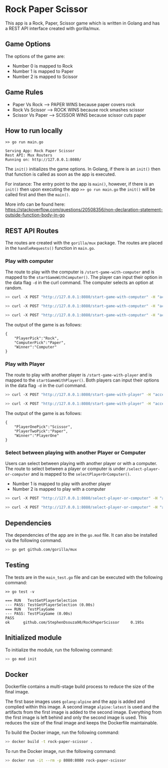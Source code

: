 # Rock Paper Scissor

This app is a Rock, Paper, Scissor game which is written in Golang and has a REST API interface created with gorilla/mux.

## Game Options

The options of the game are:

* Number 0 is mapped to Rock
* Number 1 is mapped to Paper
* Number 2 is mapped to Scissor

## Game Rules

* Paper Vs Rock --> PAPER WINS because paper covers rock
* Rock Vs Scissor --> ROCK WINS because rock smashes scissor
* Scissor Vs Paper --> SCISSOR WINS because scissor cuts paper

## How to run locally

```
>> go run main.go

Serving App: Rock Paper Scissor
Rest API: Mux Routers
Running on: http://127.0.0.1:8080/
```

The `init()` initializes the game options. In Golang, if there is an `init()` then that function is called as soon as the app is executed.

For instance: The entry point to the app is `main()`, however, if there is an `init()` then upon executing the app `>> go run main.go` the `init()` will be called first and then the `main()`.

More info can be found here: https://stackoverflow.com/questions/20508356/non-declaration-statement-outside-function-body-in-go

## REST API Routes

The routes are created with the `gorilla/mux` package. The routes are placed in the `handleRequests()` function in `main.go`.

### Play with computer

The route to play with the computer is `/start-game-with-computer` and is mapped to the `startGameWithComputer()`. The player can input their option in the data flag `-d` in the curl command. The computer selects an option at random.


```bash
>> curl -X POST "http://127.0.0.1:8080/start-game-with-computer" -H "accept: application/json" -H "Content-Type: application/json" -d "{\"UserInput\": 0}"

>> curl -X POST "http://127.0.0.1:8080/start-game-with-computer" -H "accept: application/json" -H "Content-Type: application/json" -d "{\"UserInput\": 1}"

>> curl -X POST "http://127.0.0.1:8080/start-game-with-computer" -H "accept: application/json" -H "Content-Type: application/json" -d "{\"UserInput\": 2}"

```

The output of the game is as follows:

````
{
    "PlayerPick":"Rock",
    "ComputerPick":"Paper",
    "Winner":"Computer"
}
````

### Play with Player

The route to play with another player is `/start-game-with-player` and is mapped to the `startGameWithPlayer()`. Both players can input their options in the data flag `-d` in the curl command.

```bash
>> curl -X POST "http://127.0.0.1:8080/start-game-with-player" -H "accept: application/json" -H "Content-Type: application/json" -d "{\"UserInputOne\": 0, \"UserInputTwo\": 1}"

>> curl -X POST "http://127.0.0.1:8080/start-game-with-player" -H "accept: application/json" -H "Content-Type: application/json" -d "{\"UserInputOne\": 2, \"UserInputTwo\": 1}"

```

The output of the game is as follows:

```
{
    "PlayerOnePick":"Scissor",
    "PlayerTwoPick":"Paper",
    "Winner":"PlayerOne"
}
```

### Select between playing with another Player or Computer

Users can select between playing with another player or with a computer. The route to select between a player or computer is under `/select-player-or-computer` and is mapped to the `selectPlayerOrComputer()`.

* Number 1 is mapped to play with another player
* Number 2 is mapped to play with a computer

```bash
>> curl -X POST "http://127.0.0.1:8080/select-player-or-computer" -H "accept: application/json" -H "Content-Type: application/json" -d "{\"UserInput\": 1}"

>> curl -X POST "http://127.0.0.1:8080/select-player-or-computer" -H "accept: application/json" -H "Content-Type: application/json" -d "{\"UserInput\": 2}"
```

## Dependencies

The dependencies of the app are in the `go.mod` file. It can also be installed via the following command.

```bash
>> go get github.com/gorilla/mux
```

## Testing

The tests are in the `main_test.go` file and can be executed with the following command:

```
>> go test -v

=== RUN   TestGetPlayerSelection
--- PASS: TestGetPlayerSelection (0.00s)
=== RUN   TestPlayGame
--- PASS: TestPlayGame (0.00s)
PASS
ok      github.com/StephenDsouza90/RockPaperScissor     0.195s
```

## Initialized module

To initialize the module, run the following command:

```bash
>> go mod init
```

## Docker

Dockerfile contains a multi-stage build process to reduce the size of the final image.

The first base images uses `golang:alpine` and the app is added and complied within this image. A second image `alpine:latest` is used and the artifacts from the first image is added to the second image. Everything from the first image is left behind and only the second image is used. This reduces the size of the final image and keeps the Dockerfile maintainable.

To build the Docker image, run the following command:

```bash
>> docker build -t rock-paper-scissor .
```

To run the Docker image, run the following command:

```bash
>> docker run -it --rm -p 8080:8080 rock-paper-scissor
```
